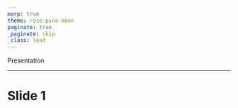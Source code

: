 ```yaml
---
marp: true
theme: rose-pine-moon
paginate: true
_paginate: skip
_class: lead
---
```

<script src="js/snap-text.js"></script>
<script src="js/wavy-text.js"></script>
<script src="js/shimmer-text.js"></script>
<script src="js/shake-text.js"></script>
<script>
document.addEventListener("DOMContentLoaded", () => {
  initializeSnapText();
  initializeWavyText();
  initializeShimmerText();
  initializeShakeText();
});
</script>
Presentation
___
# Slide 1
